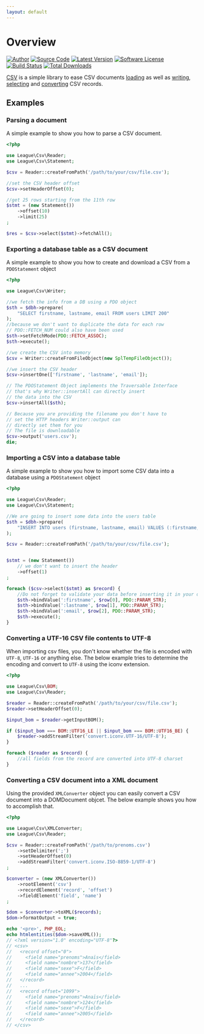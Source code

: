 ```yaml
---
layout: default
---
```


# Overview

[![Author](http://img.shields.io/badge/author-@nyamsprod-blue.svg?style=flat-square)](https://twitter.com/nyamsprod)
[![Source Code](http://img.shields.io/badge/source-league/csv-blue.svg?style=flat-square)](https://github.com/thephpleague/csv)
[![Latest Version](https://img.shields.io/github/release/thephpleague/csv.svg?style=flat-square)](https://github.com/thephpleague/csv/releases)
[![Software License](https://img.shields.io/badge/license-MIT-brightgreen.svg?style=flat-square)](LICENSE.md)
[![Build Status](https://img.shields.io/travis/thephpleague/csv/master.svg?style=flat-square)](https://travis-ci.org/thephpleague/csv)
[![Total Downloads](https://img.shields.io/packagist/dt/league/csv.svg?style=flat-square)](https://packagist.org/packages/league/csv)

[CSV](https://packagist.org/packages/league/csv) is a simple library to ease CSV documents [loading](/9.0/connections/) as well as [writing](/9.0/writer/), [selecting](/9.0/reader/) and [converting](/9.0/converter/) CSV records.

## Examples

### Parsing a document

A simple example to show you how to parse a CSV document.

~~~php
<?php

use League\Csv\Reader;
use League\Csv\Statement;

$csv = Reader::createFromPath('/path/to/your/csv/file.csv');

//set the CSV header offset
$csv->setHeaderOffset(0);

//get 25 rows starting from the 11th row
$stmt = (new Statement())
    ->offset(10)
    ->limit(25)
;

$res = $csv->select($stmt)->fetchAll();
~~~

### Exporting a database table as a CSV document

A simple example to show you how to create and download a CSV from a `PDOStatement` object

~~~php
<?php

use League\Csv\Writer;

//we fetch the info from a DB using a PDO object
$sth = $dbh->prepare(
    "SELECT firstname, lastname, email FROM users LIMIT 200"
);
//because we don't want to duplicate the data for each row
// PDO::FETCH_NUM could also have been used
$sth->setFetchMode(PDO::FETCH_ASSOC);
$sth->execute();

//we create the CSV into memory
$csv = Writer::createFromFileObject(new SplTempFileObject());

//we insert the CSV header
$csv->insertOne(['firstname', 'lastname', 'email']);

// The PDOStatement Object implements the Traversable Interface
// that's why Writer::insertAll can directly insert
// the data into the CSV
$csv->insertAll($sth);

// Because you are providing the filename you don't have to
// set the HTTP headers Writer::output can
// directly set them for you
// The file is downloadable
$csv->output('users.csv');
die;
~~~

### Importing a CSV into a database table

A simple example to show you how to import some CSV data into a database using a `PDOStatement` object

~~~php
<?php

use League\Csv\Reader;
use League\Csv\Statement;

//We are going to insert some data into the users table
$sth = $dbh->prepare(
    "INSERT INTO users (firstname, lastname, email) VALUES (:firstname, :lastname, :email)"
);

$csv = Reader::createFromPath('/path/to/your/csv/file.csv');


$stmt = (new Statement())
    // we don't want to insert the header
    ->offset(1)
;

foreach ($csv->select($stmt) as $record) {
    //Do not forget to validate your data before inserting it in your database
    $sth->bindValue(':firstname', $row[0], PDO::PARAM_STR);
    $sth->bindValue(':lastname', $row[1], PDO::PARAM_STR);
    $sth->bindValue(':email', $row[2], PDO::PARAM_STR);
    $sth->execute();
}
~~~

### Converting a UTF-16 CSV file contents to UTF-8

When importing csv files, you don't know whether the file is encoded with `UTF-8`, `UTF-16` or anything else. The below example tries to determine the encoding and convert to `UTF-8` using the iconv extension.

~~~php
<?php

use League\Csv\BOM;
use League\Csv\Reader;

$reader = Reader::createFromPath('/path/to/your/csv/file.csv');
$reader->setHeaderOffset(0);

$input_bom = $reader->getInputBOM();

if ($input_bom === BOM::UTF16_LE || $input_bom === BOM::UTF16_BE) {
    $reader->addStreamFilter('convert.iconv.UTF-16/UTF-8');
}

foreach ($reader as $record) {
    //all fields from the record are converted into UTF-8 charset
}
~~~

### Converting a CSV document into a XML document

Using the provided `XMLConverter` object you can easily convert a CSV document into a DOMDocument objcet. The below example shows you how to accomplish that.

~~~php
<?php

use League\Csv\XMLConverter;
use League\Csv\Reader;

$csv = Reader::createFromPath('/path/to/prenoms.csv')
    ->setDelimiter(';')
    ->setHeaderOffset(0)
    ->addStreamFilter('convert.iconv.ISO-8859-1/UTF-8')
;

$converter = (new XMLConverter())
    ->rootElement('csv')
    ->recordElement('record', 'offset')
    ->fieldElement('field', 'name')
;

$dom = $converter->toXML($records);
$dom->formatOutput = true;

echo '<pre>', PHP_EOL;
echo htmlentities($dom->saveXML());
// <?xml version="1.0" encoding="UTF-8"?>
// <csv>
//   <record offset="0">
//     <field name="prenoms">Anaïs</field>
//     <field name="nombre">137</field>
//     <field name="sexe">F</field>
//     <field name="annee">2004</field>
//   </record>
//   ...
//   <record offset="1099">
//     <field name="prenoms">Anaïs</field>
//     <field name="nombre">124</field>
//     <field name="sexe">F</field>
//     <field name="annee">2005</field>
//   </record>
// </csv>
~~~

